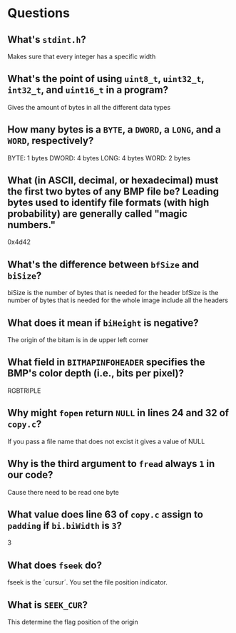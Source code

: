 # Questions

## What's `stdint.h`?

Makes sure that every integer has a specific width

## What's the point of using `uint8_t`, `uint32_t`, `int32_t`, and `uint16_t` in a program?

Gives the amount of bytes in all the different data types

## How many bytes is a `BYTE`, a `DWORD`, a `LONG`, and a `WORD`, respectively?

BYTE: 1 bytes
DWORD: 4 bytes
LONG: 4 bytes
WORD: 2 bytes

## What (in ASCII, decimal, or hexadecimal) must the first two bytes of any BMP file be? Leading bytes used to identify file formats (with high probability) are generally called "magic numbers."

0x4d42

## What's the difference between `bfSize` and `biSize`?

biSize is the number of bytes that is needed for the header
bfSize is the number of bytes that is needed for the whole image include all the headers

## What does it mean if `biHeight` is negative?

The origin of the bitam is in de upper left corner

## What field in `BITMAPINFOHEADER` specifies the BMP's color depth (i.e., bits per pixel)?

RGBTRIPLE

## Why might `fopen` return `NULL` in lines 24 and 32 of `copy.c`?

If you pass a file name that does not excist it gives a value of NULL

## Why is the third argument to `fread` always `1` in our code?

Cause there need to be read one byte

## What value does line 63 of `copy.c` assign to `padding` if `bi.biWidth` is `3`?

3

## What does `fseek` do?

fseek is the ´cursur´. You set the file position indicator.

## What is `SEEK_CUR`?

This determine the flag position of the origin
